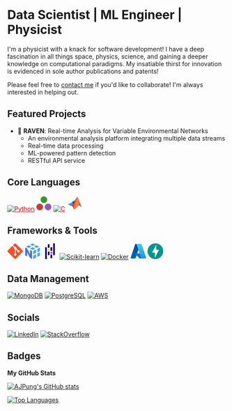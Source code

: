 Data Scientist | ML Engineer | Physicist
==========================================

I'm a physicist with a knack for software development! I have a deep fascination in all things space, physics, science, and gaining a deeper knowledge on computational paradigms. My insatiable thirst for innovation is evidenced in sole author publications and patents!

Please feel free to [contact me](mailto:aaron.pung@gmail.com) if you'd like to collaborate! I'm always interested in helping out.

## Featured Projects
- 🦅 **RAVEN**: Real-time Analysis for Variable Environmental Networks
  - An environmental analysis platform integrating multiple data streams
  - Real-time data processing
  - ML-powered pattern detection
  - RESTful API service

## Core Languages
<p align="left">
  <a href="https://www.python.org/" target="_blank" rel="noreferrer" style="color: #cc0000"><img src="https://raw.githubusercontent.com/danielcranney/readme-generator/main/public/icons/skills/python-colored.svg" width="36" height="36" alt="Python"/></a>
  <a href="https://julialang.org/" target="_blank" rel="noreferrer" style="color: #cc0000"><img src="https://raw.githubusercontent.com/devicons/devicon/master/icons/julia/julia-original.svg" width="36" height="36" alt="Julia"/></a>
  <a href="https://docs.microsoft.com/en-us/cpp/?view=msvc-170" target="_blank" rel="noreferrer" style="color: #cc0000"><img src="https://raw.githubusercontent.com/danielcranney/readme-generator/main/public/icons/skills/c-colored.svg" width="36" height="36" alt="C"/></a>
  <a href="https://www.mathworks.com/products/matlab.html" target="_blank" rel="noreferrer" style="color: #cc0000"><img src="https://raw.githubusercontent.com/devicons/devicon/master/icons/matlab/matlab-original.svg" width="36" height="36" alt="MATLAB"/></a>  
</p>

## Frameworks & Tools
<p align="left">
  <a href="https://git-scm.com/" target="_blank" rel="noreferrer"><img src="https://raw.githubusercontent.com/devicons/devicon/master/icons/git/git-original.svg" width="36" height="36" alt="Git"/></a>
  <a href="https://numpy.org/" target="_blank" rel="noreferrer"><img src="https://raw.githubusercontent.com/devicons/devicon/master/icons/numpy/numpy-original.svg" width="36" height="36" alt="NumPy"/></a>
  <a href="https://pandas.pydata.org/" target="_blank" rel="noreferrer"><img src="https://raw.githubusercontent.com/devicons/devicon/master/icons/pandas/pandas-original.svg" width="36" height="36" alt="Pandas"/></a>
  <a href="https://scikit-learn.org/" target="_blank" rel="noreferrer"><img src="https://upload.wikimedia.org/wikipedia/commons/0/05/Scikit_learn_logo_small.svg" width="36" height="36" alt="Scikit-learn"/></a>
  <a href="https://www.docker.com/" target="_blank" rel="noreferrer"><img src="https://www.svgrepo.com/show/373557/docker2.svg" width="36" height="36" alt="Docker"/></a>  
  <a href="https://azure.microsoft.com/" target="_blank" rel="noreferrer"><img src="https://raw.githubusercontent.com/devicons/devicon/master/icons/azure/azure-original.svg" width="36" height="36" alt="Azure"/></a>
  <a href="https://fastapi.tiangolo.com/" target="_blank" rel="noreferrer"><img src="https://raw.githubusercontent.com/devicons/devicon/master/icons/fastapi/fastapi-original.svg" width="36" height="36" alt="FastAPI"/></a>
</p>

## Data Management
<p align="left">
  <a href="https://www.mongodb.com/" target="_blank" rel="noreferrer"><img src="https://icon.icepanel.io/Technology/svg/MongoDB.svg" width="36" height="36" alt="MongoDB"/></a>
  <a href="https://azure.microsoft.com/en-us/products/cosmos-db/" target="_blank" rel="noreferrer"><img src="https://upload.wikimedia.org/wikipedia/commons/4/4e/Azure_Cosmos_DB.svg" width="36" height="36" alt="PostgreSQL"/></a>
  <a href="https://aws.amazon.com/?nc2=h_lg" target="_blank" rel="noreferrer"><img src="https://registry.npmmirror.com/@lobehub/icons-static-png/latest/files/dark/aws-color.png" width="36" height="36" alt="AWS"/></a>  
</p>

## Socials
<p align="left">
  <a href="https://www.linkedin.com/in/aaronpung" target="_blank" rel="noreferrer"><img src="https://raw.githubusercontent.com/danielcranney/readme-generator/main/public/icons/socials/linkedin.svg" width="32" height="32" alt="LinkedIn"/></a>
  <a href=https://stackoverflow.com/users/5666203/aaronjpung" target="_blank" rel="noreferrer"><img src="https://upload.wikimedia.org/wikipedia/commons/thumb/e/ef/Stack_Overflow_icon.svg/512px-Stack_Overflow_icon.svg.png?20190716190036" width="32" height="32" alt="StackOverflow"/></a>  
</p>


## Badges

<b>My GitHub Stats</b>

<a href="http://www.github.com/ajpung"><img src="https://github-readme-stats.vercel.app/api?username=ajpung&show_icons=true&hide=&count_private=true&title_color=fa6c00&text_color=ffffff&icon_color=fa6c00&bg_color=202324&hide_border=true&show_icons=true" alt="AJPung's GitHub stats" /></a>

<a href="https://github.com/ajpung" align="left"><img src="https://github-readme-stats.vercel.app/api/top-langs/?username=ajpung&langs_count=10&title_color=fa6c00&text_color=ffffff&icon_color=fa6c00&bg_color=202324&hide_border=true&locale=en&custom_title=Top%20%Languages&hide_progress=true" alt="Top Languages" /></a>
